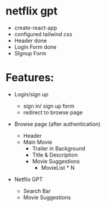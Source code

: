 # netflix gpt

- create-react-app
- configured tailwind css
- Header done
- Login Form done
- SIgnup Form

# Features:
- Login/sign up
    - sign in/ sign up form
    - redirect to browse page
- Browse page (after authentication)
    - Header
    - Main Movie
        - Trailer in Background
        - Title & Description
        - Movie Suggestions
            - MovieList * N

- Netflix GPT
    - Search Bar
    - Movie Suggestions
